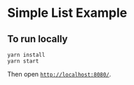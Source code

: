 # Simple List Example

## To run locally

```
yarn install
yarn start
```

Then open [`http://localhost:8080/`](http://localhost:8080/).
